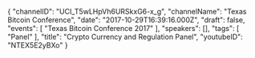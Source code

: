 {
    "channelID": "UCI_T5wLHpVh6URSkxG6-x_g",
    "channelName": "Texas Bitcoin Conference",
    "date": "2017-10-29T16:39:16.000Z",
    "draft": false,
    "events": [
        "Texas Bitcoin Conference 2017"
    ],
    "speakers": [],
    "tags": [
        "Panel"
    ],
    "title": "Crypto Currency and Regulation Panel",
    "youtubeID": "NTEX5E2yBXo"
}
